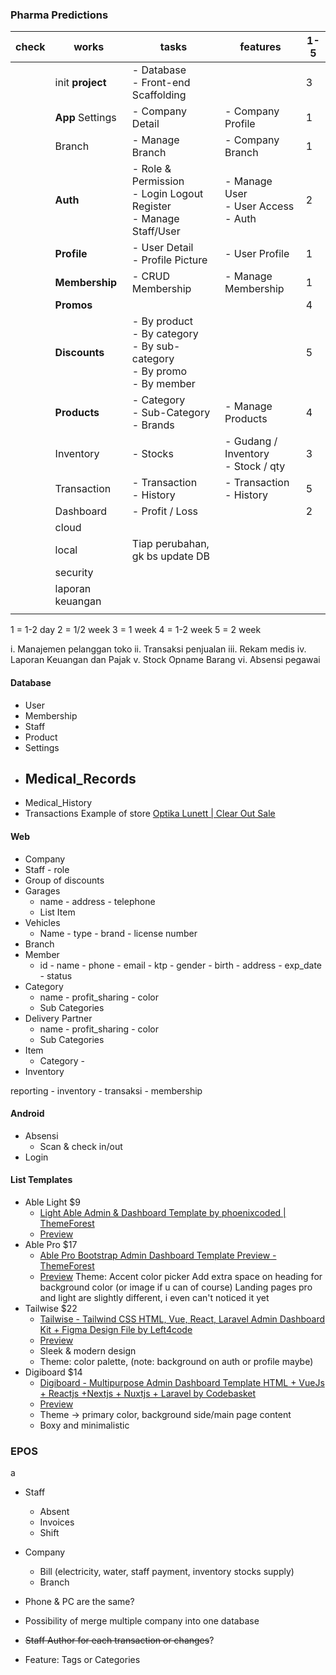 ### Pharma Predictions
| check | works            | tasks                                                                           | features                                 | 1-5 |
| ----- | ---------------- | ------------------------------------------------------------------------------- | ---------------------------------------- | --- |
|       | init **project** | - Database<br>- Front-end Scaffolding                                           |                                          | 3   |
|       | **App** Settings | - Company Detail                                                                | - Company Profile                        | 1   |
|       | Branch           | - Manage Branch                                                                 | - Company Branch                         | 1   |
|       | **Auth**         | - Role & Permission<br>- Login Logout Register<br>- Manage Staff/User           | - Manage User<br>- User Access<br>- Auth | 2   |
|       | **Profile**      | - User Detail<br>- Profile Picture                                              | - User Profile                           | 1   |
|       | **Membership**   | - CRUD Membership                                                               | - Manage Membership                      | 1   |
|       | **Promos**       |                                                                                 |                                          | 4   |
|       | **Discounts**    | - By product<br>- By category<br>- By sub-category<br>- By promo<br>- By member |                                          | 5   |
|       | **Products**     | - Category<br>- Sub-Category<br>- Brands                                        | - Manage Products                        | 4   |
|       | Inventory        | - Stocks                                                                        | - Gudang / Inventory<br>- Stock / qty    | 3   |
|       | Transaction      | - Transaction<br>- History                                                      | - Transaction<br>- History               | 5   |
|       | Dashboard        | - Profit / Loss                                                                 |                                          | 2   |
|       | cloud            |                                                                                 |                                          |     |
|       | local            | Tiap perubahan, gk bs update DB                                                 |                                          |     |
|       | security         |                                                                                 |                                          |     |
|       | laporan keuangan |                                                                                 |                                          |     |
|       |                  |                                                                                 |                                          |     |
1 = 1-2 day
2 = 1/2 week
3 = 1 week
4 = 1-2 week
5 = 2 week

i. Manajemen pelanggan toko
ii. Transaksi penjualan
iii. Rekam medis
iv. Laporan Keuangan dan Pajak
v. Stock Opname Barang
vi. Absensi pegawai

#### Database
- User
- Membership
- Staff
- Product
- Settings
- Medical_Records
	- 
- Medical_History
- Transactions
Example of store
[Optika Lunett | Clear Out Sale](https://optikalunett.com/collections/clearout-sale)



#### Web
- Company
- Staff - role
- Group of discounts
- Garages
	- name - address - telephone
	- List Item
- Vehicles
	- Name - type - brand - license number
- Branch
- Member
	- id - name - phone - email - ktp - gender - birth - address - exp_date - status
- Category
	- name - profit_sharing - color
	- Sub Categories
- Delivery Partner
	- name - profit_sharing - color
	- Sub Categories
- Item
	- Category - 
- Inventory

reporting - inventory - transaksi - membership

#### Android
- Absensi
	- Scan & check in/out
- Login

#### List Templates
- Able Light $9
	- [Light Able Admin & Dashboard Template by phoenixcoded | ThemeForest](https://themeforest.net/item/light-able-admin-dashboard-template/51628885)
	- [Preview](https://html.phoenixcoded.net/light-able/bootstrap/dashboard/index.html)
- Able Pro $17
	- [Able Pro Bootstrap Admin Dashboard Template Preview - ThemeForest](https://preview.themeforest.net/item/able-pro-bootstrap-admin-dashboard-template/full_screen_preview/50170229)
	- [Preview](https://preview.themeforest.net/item/able-pro-bootstrap-admin-dashboard-template/full_screen_preview/50170229)
	  Theme: Accent color picker
	  Add extra space on heading for background color (or image if u can of course)
	  Landing pages
	  pro and light are slightly different, i even can't noticed it yet
- Tailwise $22
	- [Tailwise - Tailwind CSS HTML, Vue, React, Laravel Admin Dashboard Kit + Figma Design File by Left4code](https://themeforest.net/item/tailwise-intuitive-tailwind-dashboard-kit/48659596)
	- [Preview](https://tailwise.vercel.app/)
	- Sleek & modern design
	- Theme: color palette, (note: background on auth or profile maybe)
- Digiboard $14
	- [Digiboard - Multipurpose Admin Dashboard Template HTML + VueJs + Reactjs +Nextjs + Nuxtjs + Laravel by Codebasket](https://themeforest.net/item/digiboard-multipurpose-admin-dashboard-template/47154328)
	- [Preview](https://digiboard-html.codebasket.xyz/index.html)
	- Theme -> primary color, background side/main page content
	- Boxy and minimalistic

 ### EPOS
 a
 - Staff
	 - Absent
	 - Invoices
	 - Shift
 - Company
	 - Bill (electricity, water, staff payment, inventory stocks supply)
	 - Branch
 - Phone & PC are the same?
 - Possibility of merge multiple company into one database
 - ~~Staff Author for each transaction or changes~~?


- Feature: Tags or Categories